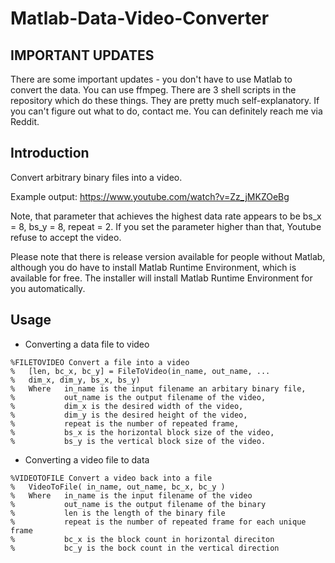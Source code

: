# Matlab-Data-Video-Converter
## IMPORTANT UPDATES ##
There are some important updates - you don't have to use Matlab to convert the data. You can use ffmpeg. There are 3 shell scripts in the repository which do these things. They are pretty much self-explanatory. If you can't figure out what to do, contact me. You can definitely reach me via Reddit. 

## Introduction ##
Convert arbitrary binary files into a video. 

Example output: https://www.youtube.com/watch?v=Zz_jMKZOeBg

Note, that parameter that achieves the highest data rate appears to be bs_x = 8, bs_y = 8, repeat = 2. If you set the parameter higher than that, Youtube refuse to accept the video. 

Please note that there is release version available for people without Matlab, although you do have to install Matlab Runtime Environment, which is available for free. The installer will install Matlab Runtime Environment for you automatically. 

## Usage
- Converting a data file to video
```
%FILETOVIDEO Convert a file into a video
%   [len, bc_x, bc_y] = FileToVideo(in_name, out_name, ...
%   dim_x, dim_y, bs_x, bs_y)
%   Where   in_name is the input filename an arbitary binary file, 
%           out_name is the output filename of the video,
%           dim_x is the desired width of the video,
%           dim_y is the desired height of the video,
%           repeat is the number of repeated frame,
%           bs_x is the horizontal block size of the video,
%           bs_y is the vertical block size of the video.
```
- Converting a video file to data
```
%VIDEOTOFILE Convert a video back into a file
%   VideoToFile( in_name, out_name, bc_x, bc_y )
%   Where   in_name is the input filename of the video
%           out_name is the output filename of the binary
%           len is the length of the binary file
%           repeat is the number of repeated frame for each unique frame
%           bc_x is the block count in horizontal direciton
%           bc_y is the bock count in the vertical direction
```


